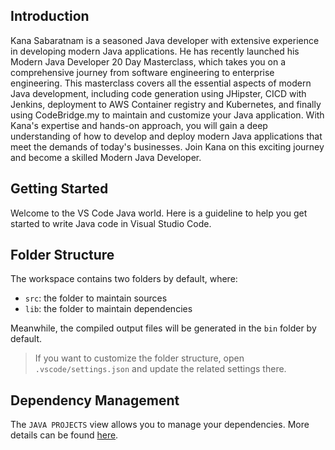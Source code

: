 ## Introduction
Kana Sabaratnam is a seasoned Java developer with extensive experience in developing modern Java applications. He has recently launched his Modern Java Developer 20 Day Masterclass, which takes you on a comprehensive journey from software engineering to enterprise engineering. This masterclass covers all the essential aspects of modern Java development, including code generation using JHipster, CICD with Jenkins, deployment to AWS Container registry and Kubernetes, and finally using CodeBridge.my to maintain and customize your Java application. With Kana's expertise and hands-on approach, you will gain a deep understanding of how to develop and deploy modern Java applications that meet the demands of today's businesses. Join Kana on this exciting journey and become a skilled Modern Java Developer.
## Getting Started

Welcome to the VS Code Java world. Here is a guideline to help you get started to write Java code in Visual Studio Code.

## Folder Structure

The workspace contains two folders by default, where:

- `src`: the folder to maintain sources
- `lib`: the folder to maintain dependencies

Meanwhile, the compiled output files will be generated in the `bin` folder by default.

> If you want to customize the folder structure, open `.vscode/settings.json` and update the related settings there.

## Dependency Management

The `JAVA PROJECTS` view allows you to manage your dependencies. More details can be found [here](https://github.com/microsoft/vscode-java-dependency#manage-dependencies).
